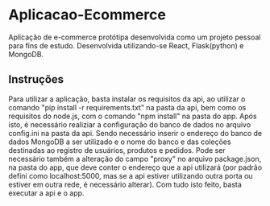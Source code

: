 # Aplicacao-Ecommerce
 Aplicação de e-commerce protótipa desenvolvida como um projeto pessoal para fins de estudo. Desenvolvida utilizando-se React, Flask(python) e MongoDB.

 ## Instruções
 Para utilizar a aplicação, basta instalar os requisitos da api, ao utilizar o comando "pip install -r requirements.txt" na pasta da api, bem como os requisitos do node.js, com o comando "npm install" na pasta do app.
 Após isto, é necessário realiziar a configuração do banco de dados no arquivo config.ini na pasta da api. Sendo necessário inserir o endereço do banco de dados MongoDB a ser utilizado e o nome do banco e das coleções destinadas ao registro de usuários, produtos e pedidos.
 Pode ser necessário também a alteração do campo "proxy" no arquivo package.json, na pasta do app, que deve conter o endereço que a api utilizará (por padrão defini como localhost:5000, mas se a api estiver utilizando outra porta ou estiver em outra rede, é necessário alterar).
 Com tudo isto feito, basta executar a api e o app.
